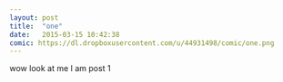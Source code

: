 ```yaml
---
layout: post
title:  "one"
date:   2015-03-15 10:42:38
comic: https://dl.dropboxusercontent.com/u/44931498/comic/one.png
---
```

wow look at me I am post 1
